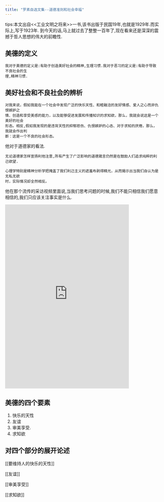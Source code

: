 ```yaml
---
title: "罗素自选文集--道德准则和社会幸福"
---
```

tips:本文出自<<工业文明之将来>>一书,该书出版于民国19年,也就是1929年.而实际上,写于1923年.
到今天的话,马上就过去了整整一百年了,现在看来还是深深的震撼于哲人思想的伟大的前瞻性.

## 美德的定义
``` 
我对于美德的定义是:有助于创造美好社会的精神,生理习惯.我对于恶习的定义是:有助于导致不良社会的生
理,精神习惯.
```


## 美好社会和不良社会的辨析
```
对我来说，假如我能在一个社会中发现广泛的快乐天性、和睦融洽的友好情感、爱人之心而非仇恨嫉妒之
情、创造和享受美感的能力，以及能够促进发展和传播知识的求知欲，那么，我就会说这是一个美好的社会
形态。相反,假如我发现的是违背天性的抑郁悲伤、仇恨嫉妒的心态、对于求知的厌倦，那么，我就会作出判
断：这是一个不良的社会形态。
```

他对于道德家的看法.
```
无论道德家怎样宣扬利他注意,所有产生了广泛影响的道德箴言仍然是在鼓励人们追求纯粹的利己欲望.
```

```
心理学特别是精神分析学把掩盖了我们利己主义的遮羞布剥得精光，从而揭示出当我们自认为是无私无欲
时，实际情况却全然相反。
```

他在那个流传的采访视频里面说,当我们思考问题的时候,我们不能只相信我们愿意相信的,我们只应该关注事实是什么.

<iframe src="https://player.bilibili.com/player.html?aid=540498305&bvid=BV1Ai4y1b7pw&cid=184163624&page=1&as_wide=1&high_quality=1&danmaku=0" allowfullscreen="allowfullscreen" width="80%" height="600px" scrolling="no" frameborder="0" ></iframe>

## 美德的四个要素
1. 快乐的天性
2. 友谊
3. 审美享受.
4. 求知欲

## 对四个部分的展开论述
[[要维持人的快乐的天性]]

[[友谊]]

[[审美享受]]

[[求知欲]]